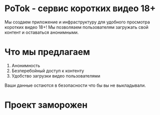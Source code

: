 # PoTok - сервис коротких видео 18+
Мы создаем приложение и инфраструктуру для удобного просмотра коротких видео 18+! 
Мы позволяаем пользователям загружать свой контент и оставаться анонимными.
# Что мы предлагаем
1. Анонимность
2. Безперебойный доступ к контенту
3. Удобство загрузки видео пользователями

Ваши данные остаются в безопасности что бы вы не выкладывали.

# Проект заморожен
